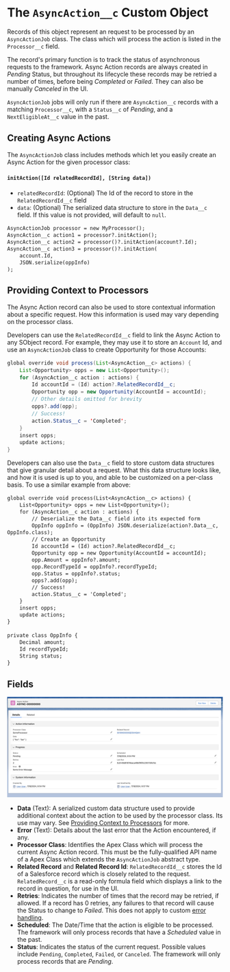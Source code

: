 # The `AsyncAction__c` Custom Object

Records of this object represent an request to be processed by an `AsyncActionJob` class. The class which will process the action is listed in the `Processor__c` field.

The record's primary function is to track the status of asynchronous requests to the framework. Async Action records are always created in _Pending_ Status, but throughout its lifecycle these records may be retried a number of times, before being _Completed_ or _Failed_. They can also be manually _Canceled_ in the UI.

`AsyncActionJob` jobs will only run if there are `AsyncAction__c` records with a matching `Processor__c`, with a `Status__c` of _Pending_, and a `NextEligibleAt__c` value in the past.

## Creating Async Actions

The `AsyncActionJob` class includes methods which let you easily create an Async Action for the given processor class:

#### `initAction([Id relatedRecordId], [String data])`

-   `relatedRecordId`: (Optional) The Id of the record to store in the `RelatedRecordId__c` field
-   `data`: (Optional) The serialized data structure to store in the `Data__c` field. If this value is not provided, will default to `null`.

```
AsyncActionJob processor = new MyProcessor();
AsyncAction__c action1 = processor?.initAction();
AsyncAction__c action2 = processor()?.initAction(account?.Id);
AsyncAction__c action3 = processor()?.initAction(
    account.Id,
    JSON.serialize(oppInfo)
);
```

## Providing Context to Processors

The Async Action record can also be used to store contextual information about a specific request. How this information is used may vary depending on the processor class.

Developers can use the `RelatedRecordId__c` field to link the Async Action to any SObject record. For example, they may use it to store an `Account` Id, and use an `AsyncActionJob` class to create Opportunity for those Accounts:

```java
global override void process(List<AsyncAction__c> actions) {
    List<Opportunity> opps = new List<Opportunity>();
    for (AsyncAction__c action : actions) {
        Id accountId = (Id) action?.RelatedRecordId__c;
        Opportunity opp = new Opportunity(AccountId = accountId);
        // Other details omitted for brevity
        opps?.add(opp);
        // Success!
        action.Status__c = 'Completed';
    }
    insert opps;
    update actions;
}
```

Developers can also use the `Data__c` field to store custom data structures that give granular detail about a request. What this data structure looks like, and how it is used is up to you, and able to be customized on a per-class basis. To use a similar example from above:

```
global override void process(List<AsyncAction__c> actions) {
    List<Opportunity> opps = new List<Opportunity>();
    for (AsyncAction__c action : actions) {
        // Deserialize the Data__c field into its expected form
        OppInfo oppInfo = (OppInfo) JSON.deserialize(action?.Data__c, OppInfo.class);
        // Create an Opportunity
        Id accountId = (Id) action?.RelatedRecordId__c;
        Opportunity opp = new Opportunity(AccountId = accountId);
        opp.Amount = oppInfo?.amount;
        opp.RecordTypeId = oppInfo?.recordTypeId;
        opp.Status = oppInfo?.status;
        opps?.add(opp);
        // Success!
        action.Status__c = 'Completed';
    }
    insert opps;
    update actions;
}

private class OppInfo {
    Decimal amount;
    Id recordTypeId;
    String status;
}
```

## Fields

![The Async Action Custom Object](/media/sample_async_action.png)

-   **Data** (Text): A serialized custom data structure used to provide additional context about the action to be used by the processor class. Its use may vary. See [Providing Context to Processors](#providing-context-to-processors) for more.
-   **Error** (Text): Details about the last error that the Action encountered, if any.
-   **Processor Class**: Identifies the Apex Class which will process the current Async Action record. This must be the fully-qualified API name of a Apex Class which extends the `AsyncActionJob` abstract type.
-   **Related Record** and **Related Record Id**: `RelatedRecordId__c` stores the Id of a Salesforce record which is closely related to the request. `RelatedRecord__c` is a read-only formula field which displays a link to the record in question, for use in the UI.
-   **Retries**: Indicates the number of times that the record may be retried, if allowed. If a record has 0 retries, any failures to that record will cause the Status to change to _Failed_. This does not apply to custom [error handling](/docs/ASYNCACTIONPROCESSOR.md#error-handling).
-   **Scheduled**: The Date/Time that the action is eligible to be processed. The framework will only process records that have a _Scheduled_ value in the past.
-   **Status**: Indicates the status of the current request. Possible values include `Pending`, `Completed`, `Failed`, or `Canceled`. The framework will only process records that are _Pending_.
